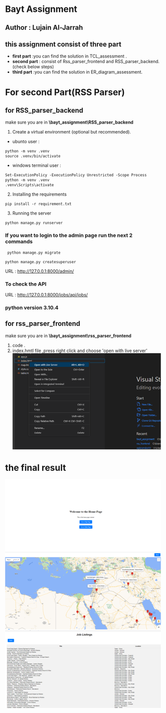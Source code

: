 # Bayt Assignment
## Author : Lujain Al-Jarrah

## this assignment consist of three part

* **first part** :you can find the solution in TCL_assessment . 
* **second part** : consist of Rss_parser_frontend and RSS_parser_backend.(check below steps)
* **third part** :you can find the solution in ER_diagram_assessment.


# For second Part(RSS Parser)
## for RSS_parser_backend

make sure you are in **\bayt_assignment\RSS_parser_backend**
1. Create a virtual environment (optional but recommended).
 *  ubunto user :
```
python -m venv .venv
source .venv/bin/activate
```
* windows terminal user :
```
Set-ExecutionPolicy -ExecutionPolicy Unrestricted -Scope Process
python -m venv .venv
.venv\Scripts\activate 
```

2. Installing the requirements
```
pip install -r requirement.txt
```

3.  Running the server

```
python manage.py runserver
```

### If you want to login to the admin page run the next 2 commands
```
 python manage.py migrate
```
```
python manage.py createsuperuser
```
   
URL : http://127.0.0.1:8000/admin/


###  To check the API 

URL : http://127.0.0.1:8000/jobs/api/jobs/
 ### python version 3.10.4
## for rss_parser_frontend

make sure you are in **\bayt_assignment\rss_parser_frontend**
1. code .
2. index.hmtl file ,press right click and choose 'open with live server'
![html](./assess/html.png)

 # the final result
![homeView](./assess/homeView.png)
![mapView](./assess/mapView.png)
![tableView](./assess/tableView.png)
